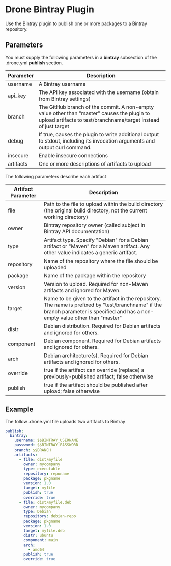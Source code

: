# Drone Bintray Plugin
Use the Bintray plugin to publish one or more packages to a Bintray repository.

## Parameters

You must supply the following parameters in a **bintray** subsection of the .drone.yml **publish** section.

Parameter | Description
--------- | -----------
username  | A Bintray username
api_key | The API key associated with the username (obtain from Bintray settings)
branch | The GitHub branch of the commit.  A non-empty value other than "master" causes the plugin to upload artifacts to test/branchname/target instead of just target
debug | If true, causes the plugin to write additional output to stdout, including its invocation arguments and output curl command.
insecure | Enable insecure connections
artifacts | One or more descriptions of artifacts to upload

The following parameters describe each artifact

Artifact Parameter | Description
--------- | -----------
file | Path to the file to upload within the build directory (the original build directory, not the current working directory)
owner | Bintray repository owner (called subject in Bintray API documentation)
type | Artifact type.  Specify "Debian" for a Debian artifact or "Maven" for a Maven artifact.  Any other value indicates a generic artifact. 
repository | Name of the repository where the file should be uploaded
package | Name of the package within the repository
version | Version to upload.  Required for non-Maven artifacts and ignored for Maven.
target | Name to be given to the artifact in the repository.  The name is prefixed by "test/branchname" if the branch parameter is specified and has a non-empty value other than "master"
distr | Debian distribution.  Required for Debian artifacts and ignored for others.
component | Debian component.  Required for Debian artifacts and ignored for others.
arch | Debian architecture(s).  Required for Debian artifacts and ignored for others.
override | true if the artifact can override (replace) a previously-published artifact; false otherwise
publish | true if the artifact should be published after upload; false otherwise

## Example

The follow .drone.yml file uploads two artifacts to Bintray

```yaml
publish:
  bintray:
    username: $$BINTRAY_USERNAME
    password: $$BINTRAY_PASSWORD
    branch: $$BRANCH
    artifacts: 
      - file: dist/myfile
        owner: mycompany
        type: executable
        repository: reponame
        package: pkgname
        version: 1.0
        target: myfile
        publish: true
        override: true
      - file: dist/myfile.deb
        owner: mycompany
        type: Debian
        repository: debian-repo
        package: pkgname
        version: 1.0
        target: myfile.deb
        distr: ubuntu
        component: main
        arch:
          - amd64
        publish: true
        override: true
```
